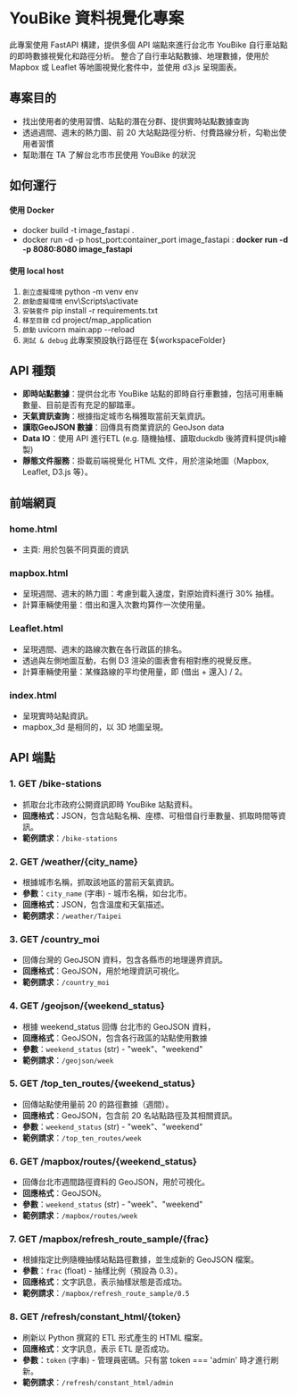 # YouBike 資料視覺化專案

此專案使用 FastAPI 構建，提供多個 API 端點來進行台北市 YouBike 自行車站點的即時數據視覺化和路徑分析。
整合了自行車站點數據、地理數據，使用於 Mapbox 或 Leaflet 等地圖視覺化套件中，並使用 d3.js 呈現圖表。

## 專案目的

- 找出使用者的使用習慣、站點的潛在分群、提供實時站點數據查詢
- 透過週間、週末的熱力圖、前 20 大站點路徑分析、付費路線分析，勾勒出使用者習慣
- 幫助潛在 TA 了解台北市市民使用 YouBike 的狀況

## 如何運行
#### 使用 Docker
- docker build -t image_fastapi .
- docker run -d -p host_port:container_port image_fastapi : **docker run -d -p 8080:8080 image_fastapi** 

#### 使用 local host
1. `創立虛擬環境` python -m venv env 
2. `啟動虛擬環境` env\Scripts\activate
3. `安裝套件` pip install -r requirements.txt
4. `移至目錄` cd project/map_application
5.  `啟動` uvicorn main:app --reload
6. `測試 & debug` 此專案預設執行路徑在 ${workspaceFolder}

## API 種類

- **即時站點數據**：提供台北市 YouBike 站點的即時自行車數據，包括可用車輛數量、目前是否有充足的腳踏車。
- **天氣資訊查詢**：根據指定城市名稱獲取當前天氣資訊。
- **讀取GeoJSON 數據**：回傳具有商業資訊的 GeoJson data
- **Data IO**：使用 API 進行ETL (e.g. 隨機抽樣、讀取duckdb 後將資料提供js繪製) 
- **靜態文件服務**：掛載前端視覺化 HTML 文件，用於渲染地圖（Mapbox, Leaflet, D3.js 等）。

## 前端網頁

### home.html
- 主頁: 用於包裝不同頁面的資訊

### mapbox.html
- 呈現週間、週末的熱力圖：考慮到載入速度，對原始資料進行 30% 抽樣。
- 計算車輛使用量：借出和還入次數均算作一次使用量。

### Leaflet.html
- 呈現週間、週末的路線次數在各行政區的排名。
- 透過與左側地圖互動，右側 D3 渲染的圖表會有相對應的視覺反應。
- 計算車輛使用量：某條路線的平均使用量，即 (借出 + 還入) / 2。

### index.html
- 呈現實時站點資訊。
- mapbox_3d 是相同的，以 3D 地圖呈現。

## API 端點

### 1. GET /bike-stations
- 抓取台北市政府公開資訊即時 YouBike 站點資料。
- **回應格式**：JSON，包含站點名稱、座標、可租借自行車數量、抓取時間等資訊。
- **範例請求**：`/bike-stations`

### 2. GET /weather/{city_name}
- 根據城市名稱，抓取該地區的當前天氣資訊。
- **參數**：`city_name` (字串) - 城市名稱，如台北市。
- **回應格式**：JSON，包含溫度和天氣描述。
- **範例請求**：`/weather/Taipei`

### 3. GET /country_moi
- 回傳台灣的 GeoJSON 資料，包含各縣市的地理邊界資訊。
- **回應格式**：GeoJSON，用於地理資訊可視化。
- **範例請求**：`/country_moi`

### 4. GET /geojson/{weekend_status}
- 根據 weekend_status 回傳 台北市的 GeoJSON 資料，
- **回應格式**：GeoJSON，包含各行政區的站點使用數據
- **參數**：`weekend_status` (str) - "week"、"weekend"
- **範例請求**：`/geojson/week`

### 5. GET /top_ten_routes/{weekend_status}
- 回傳站點使用量前 20 的路徑數據（週間）。
- **回應格式**：GeoJSON，包含前 20 名站點路徑及其相關資訊。
- **參數**：`weekend_status` (str) - "week"、"weekend"
- **範例請求**：`/top_ten_routes/week`

### 6. GET /mapbox/routes/{weekend_status}
- 回傳台北市週間路徑資料的 GeoJSON，用於可視化。
- **回應格式**：GeoJSON。
- **參數**：`weekend_status` (str) - "week"、"weekend"
- **範例請求**：`/mapbox/routes/week`

### 7. GET /mapbox/refresh_route_sample/{frac}
- 根據指定比例隨機抽樣站點路徑數據，並生成新的 GeoJSON 檔案。
- **參數**：`frac` (float) - 抽樣比例（預設為 0.3）。
- **回應格式**：文字訊息，表示抽樣狀態是否成功。
- **範例請求**：`/mapbox/refresh_route_sample/0.5`

### 8. GET /refresh/constant_html/{token}
- 刷新以 Python 撰寫的 ETL 形式產生的 HTML 檔案。
- **回應格式**：文字訊息，表示 ETL 是否成功。
- **參數**：`token` (字串) - 管理員密碼。只有當 token === 'admin' 時才進行刷新。
- **範例請求**：`/refresh/constant_html/admin`
